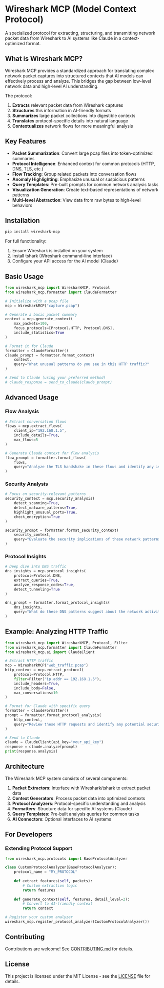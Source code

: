 # Wireshark MCP (Model Context Protocol)

A specialized protocol for extracting, structuring, and transmitting network packet data from Wireshark to AI systems like Claude in a context-optimized format.

## What is Wireshark MCP?

Wireshark MCP provides a standardized approach for translating complex network packet captures into structured contexts that AI models can effectively process and analyze. This bridges the gap between low-level network data and high-level AI understanding.

The protocol:
1. **Extracts** relevant packet data from Wireshark captures
2. **Structures** this information in AI-friendly formats
3. **Summarizes** large packet collections into digestible contexts
4. **Translates** protocol-specific details into natural language
5. **Contextualizes** network flows for more meaningful analysis

## Key Features

- **Packet Summarization**: Convert large pcap files into token-optimized summaries
- **Protocol Intelligence**: Enhanced context for common protocols (HTTP, DNS, TLS, etc.)
- **Flow Tracking**: Group related packets into conversation flows
- **Anomaly Highlighting**: Emphasize unusual or suspicious patterns
- **Query Templates**: Pre-built prompts for common network analysis tasks
- **Visualization Generation**: Create text-based representations of network patterns
- **Multi-level Abstraction**: View data from raw bytes to high-level behaviors

## Installation

```bash
pip install wireshark-mcp
```

For full functionality:
1. Ensure Wireshark is installed on your system
2. Install tshark (Wireshark command-line interface)
3. Configure your API access for the AI model (Claude)

## Basic Usage

```python
from wireshark_mcp import WiresharkMCP, Protocol
from wireshark_mcp.formatter import ClaudeFormatter

# Initialize with a pcap file
mcp = WiresharkMCP("capture.pcap")

# Generate a basic packet summary
context = mcp.generate_context(
    max_packets=100,
    focus_protocols=[Protocol.HTTP, Protocol.DNS],
    include_statistics=True
)

# Format it for Claude
formatter = ClaudeFormatter()
claude_prompt = formatter.format_context(
    context, 
    query="What unusual patterns do you see in this HTTP traffic?"
)

# Send to Claude (using your preferred method)
# claude_response = send_to_claude(claude_prompt)
```

## Advanced Usage

### Flow Analysis

```python
# Extract conversation flows
flows = mcp.extract_flows(
    client_ip="192.168.1.5",
    include_details=True,
    max_flows=5
)

# Generate Claude context for flow analysis
flow_prompt = formatter.format_flows(
    flows,
    query="Analyze the TLS handshake in these flows and identify any issues"
)
```

### Security Analysis

```python
# Focus on security-relevant patterns
security_context = mcp.security_analysis(
    detect_scanning=True,
    detect_malware_patterns=True,
    highlight_unusual_ports=True,
    check_encryption=True
)

security_prompt = formatter.format_security_context(
    security_context,
    query="Evaluate the security implications of these network patterns"
)
```

### Protocol Insights

```python
# Deep dive into DNS traffic
dns_insights = mcp.protocol_insights(
    protocol=Protocol.DNS,
    extract_queries=True,
    analyze_response_codes=True,
    detect_tunneling=True
)

dns_prompt = formatter.format_protocol_insights(
    dns_insights,
    query="What do these DNS patterns suggest about the network activity?"
)
```

## Example: Analyzing HTTP Traffic

```python
from wireshark_mcp import WiresharkMCP, Protocol, Filter
from wireshark_mcp.formatter import ClaudeFormatter
from wireshark_mcp.ai import ClaudeClient

# Extract HTTP traffic
mcp = WiresharkMCP("web_traffic.pcap")
http_context = mcp.extract_protocol(
    protocol=Protocol.HTTP,
    filter=Filter("ip.addr == 192.168.1.5"),
    include_headers=True,
    include_body=False,
    max_conversations=10
)

# Format for Claude with specific query
formatter = ClaudeFormatter()
prompt = formatter.format_protocol_analysis(
    http_context,
    query="Review these HTTP requests and identify any potential security vulnerabilities"
)

# Send to Claude
claude = ClaudeClient(api_key="your_api_key")
response = claude.analyze(prompt)
print(response.analysis)
```

## Architecture

The Wireshark MCP system consists of several components:

1. **Packet Extractors**: Interface with Wireshark/tshark to extract packet data
2. **Context Generators**: Process packet data into optimized contexts
3. **Protocol Analyzers**: Protocol-specific understanding and analysis
4. **Formatters**: Structure data for specific AI systems (Claude)
5. **Query Templates**: Pre-built analysis queries for common tasks
6. **AI Connectors**: Optional interfaces to AI systems

## For Developers

### Extending Protocol Support

```python
from wireshark_mcp.protocols import BaseProtocolAnalyzer

class CustomProtocolAnalyzer(BaseProtocolAnalyzer):
    protocol_name = "MY_PROTOCOL"
    
    def extract_features(self, packets):
        # Custom extraction logic
        return features
    
    def generate_context(self, features, detail_level=2):
        # Convert to AI-friendly context
        return context

# Register your custom analyzer
wireshark_mcp.register_protocol_analyzer(CustomProtocolAnalyzer())
```

## Contributing

Contributions are welcome! See [CONTRIBUTING.md](CONTRIBUTING.md) for details.

## License

This project is licensed under the MIT License - see the [LICENSE](LICENSE) file for details.